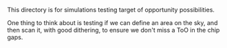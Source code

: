 
This directory is for simulations testing target of opportunity possibilities. 

One thing to think about is testing if we can define an area on the sky, and then scan it, with good dithering, to ensure we don't miss a ToO in the chip gaps.

